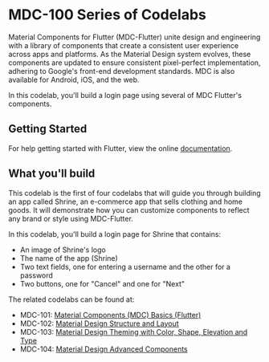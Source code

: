 # MDC-100 Series of Codelabs

Material Components for Flutter (MDC-Flutter) unite design and engineering with a library of components that create a consistent user experience across apps and platforms. As the Material Design system evolves, these components are updated to ensure consistent pixel-perfect implementation, adhering to Google's front-end development standards. MDC is also available for Android, iOS, and the web.

In this codelab, you'll build a login page using several of MDC Flutter's components.

## Getting Started

For help getting started with Flutter, view the online
[documentation](https://flutter.io/).

## What you'll build
This codelab is the first of four codelabs that will guide you through building an app called Shrine, an e-commerce app that sells clothing and home goods. It will demonstrate how you can customize components to reflect any brand or style using MDC-Flutter.

In this codelab, you'll build a login page for Shrine that contains:

* An image of Shrine's logo
* The name of the app (Shrine)
* Two text fields, one for entering a username and the other for a password
* Two buttons, one for "Cancel" and one for "Next"

The related codelabs can be found at:
* MDC-101: [Material Components (MDC) Basics (Flutter)](https://codelabs.developers.google.com/codelabs/mdc-101-flutter/)
* MDC-102: [Material Design Structure and Layout](https://codelabs.developers.google.com/codelabs/mdc-102-flutter/)
* MDC-103: [Material Design Theming with Color, Shape, Elevation and Type](https://codelabs.developers.google.com/codelabs/mdc-103-flutter/)
* MDC-104: [Material Design Advanced Components](https://codelabs.developers.google.com/codelabs/mdc-104-flutter/)
